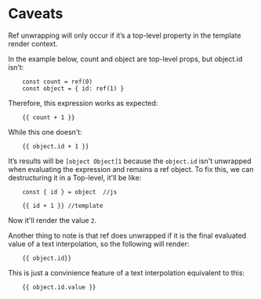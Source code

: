 # Caveats

Ref unwrapping will only occur if it’s a top-level property in the template render context.

In the example below, count and object are top-level props, but object.id isn’t:

```
    const count = ref(0)
    const object = { id: ref(1) }
```

Therefore, this expression works as expected:

```
    {{ count + 1 }}
```

While this one doesn’t:

```
    {{ object.id + 1 }}
```

It’s results will be `[object Object]1` because the `object.id` isn't unwrapped when evaluating the expression and remains a ref object. To fix this, we can destructuring it in a Top-level, it'll be like:

```
    const { id } = object  //js

    {{ id + 1 }} //template
```

Now it'll render the value `2`.

Another thing to note is that ref does unwrapped if it is the final evaluated value of a text interpolation, so the following will render:

```
    {{ object.id}}
```

This is just a convinience feature of a text interpolation equivalent to this:

```
    {{ object.id.value }}
```
